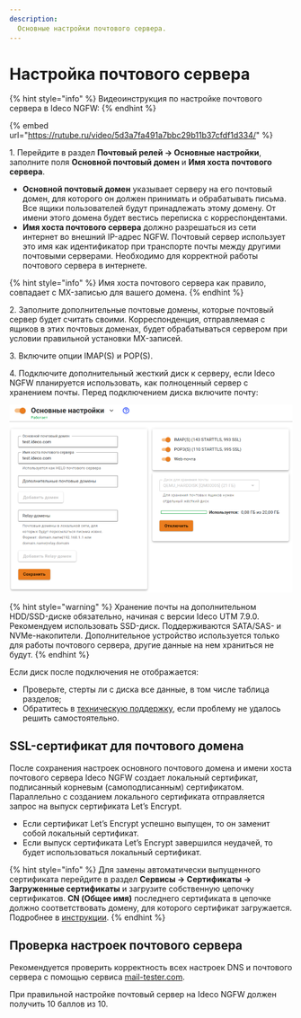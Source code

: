 ```yaml
---
description: 
  Основные настройки почтового сервера.
---
```


# Настройка почтового сервера

{% hint style="info" %}
Видеоинструкция по настройке почтового сервера в Ideco NGFW:
{% endhint %}

{% embed url="https://rutube.ru/video/5d3a7fa491a7bbc29b11b37cfdf1d334/" %}
<!-- [Ссылка на видеоинструкцию по настройке почтового сервера в Ideco NGFW](https://rutube.ru/video/5d3a7fa491a7bbc29b11b37cfdf1d334/) -->

1\. Перейдите в раздел **Почтовый релей -> Основные настройки**, заполните поля **Основной почтовый домен** и **Имя хоста почтового сервера**.

* **Основной почтовый домен** указывает серверу на его почтовый домен, для которого он должен принимать и обрабатывать письма. Все ящики пользователей будут принадлежать этому домену. От имени этого домена будет вестись переписка с корреспондентами.
* **Имя хоста почтового сервера** должно разрешаться из сети интернет во внешний IP-адрес NGFW. Почтовый сервер использует это имя как идентификатор при транспорте почты между другими почтовыми серверами. Необходимо для корректной работы почтового сервера в интернете.

{% hint style="info" %}
Имя хоста почтового сервера как правило, совпадает с MX-записью для вашего домена.
{% endhint %}

2\. Заполните дополнительные почтовые домены, которые почтовый сервер будет считать своими. Корреспонденция, отправляемая с ящиков в этих почтовых доменах, будет обрабатываться сервером при условии правильной установки MX-записей.

3\. Включите опции IMAP(S) и POP(S).

4\. Подключите дополнительный жесткий диск к серверу, если Ideco NGFW планируется использовать, как полноценный сервер с хранением почты. Перед подключением диска включите почту:

![](/.gitbook/assets/mail-settings1.png)

{% hint style="warning" %}
Хранение почты на дополнительном HDD/SSD-диске обязательно, начиная с версии Ideco UTM 7.9.0. Рекомендуем использовать SSD-диск. Поддерживаются SATA/SAS- и NVMe-накопители. Дополнительное устройство используется только для работы почтового сервера, другие данные на нем храниться не будут. 
{% endhint %}

Если диск после подключения не отображается:

* Проверьте, стерты ли с диска все данные, в том числе таблица разделов;
* Обратитесь в [техническую поддержку](/general/technical-support.md), если проблему не удалось решить самостоятельно.

## SSL-сертификат для почтового домена

После сохранения настроек основного почтового домена и имени хоста почтового сервера Ideco NGFW создает локальный сертификат, подписанный корневым (самоподписанным) сертификатом. Параллельно с созданием локального сертификата отправляется запрос на выпуск сертификата Let’s Encrypt.

* Если сертификат Let’s Encrypt успешно выпущен, то он заменит собой локальный сертификат.
* Если выпуск сертификата Let’s Encrypt завершился неудачей, то будет использоваться локальный сертификат.

{% hint style="info" %}
Для замены автоматически выпущенного сертификата перейдите в раздел **Сервисы -> Сертификаты -> Загруженные сертификаты** и загрузите собственную цепочку сертификатов. **CN (Общее имя)** последнего сертификата в цепочке должно соответствовать домену, для которого сертификат загружается. Подробнее в [инструкции](/settings/services/certificates/upload-ssl-certificate-to-server.md).
{% endhint %}

## Проверка настроек почтового сервера

Рекомендуется проверить корректность всех настроек DNS и почтового сервера с помощью сервиса [mail-tester.com](https://www.mail-tester.com/).

При правильной настройке почтовый сервер на Ideco NGFW должен получить 10 баллов из 10.

